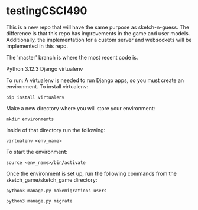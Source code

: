 # testingCSCI490

This is a new repo that will have the same purpose as sketch-n-guess. The difference is that this repo has improvements in the game and user models. Additionally, the implementation for a custom server and websockets will be implemented in this repo. 

The 'master' branch is where the most recent code is.

Python 3.12.3
Django
virtualenv

To run:
A virtualenv is needed to run Django apps, so you must create an environment.
To install virtualenv:
```
pip install virtualenv
```
Make a new directory where you will store your environment:
```
mkdir environments
```
Inside of that directory run the following:
```
virtualenv <env_name>
```
To start the environment:
```
source <env_name>/bin/activate
```
Once the environment is set up, run the following commands from the sketch_game/sketch_game directory:
```
python3 manage.py makemigrations users
```
```
python3 manage.py migrate
```
